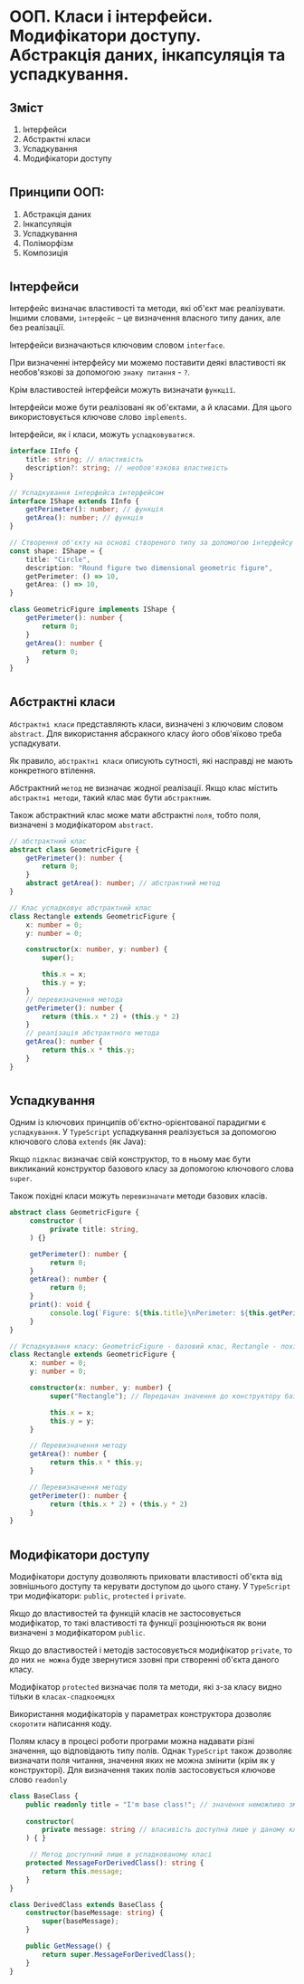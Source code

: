 # ООП. Класи і інтерфейси. Модифікатори доступу. Абстракція даних, інкапсуляція та успадкування.

## Зміст
1. Інтерфейси
1. Абстрактні класи
1. Успадкування
1. Модифікатори доступу


#
## Принципи ООП:
1. Абстракція даних
1. Інкапсуляція
1. Успадкування
1. Поліморфізм
1. Композиція


#
## Інтерфейси

Інтерфейс визначає властивості та методи, які об'єкт має реалізувати.
Іншими словами, `інтерфейс` – це визначення власного типу даних, але без реалізації.

Інтерфейси визначаються ключовим словом `interface`.

При визначенні інтерфейсу ми можемо поставити деякі властивості як необов'язкові за допомогою `знаку питання` - `?`. 

Крім властивостей інтерфейси можуть визначати `функції`.

Інтерфейси може бути реалізовані як об'єктами, а й класами. Для цього використовується ключове слово `implements`.

Інтерфейси, як і класи, можуть `успадковуватися`.

```typescript
interface IInfo {
    title: string; // властивість
    description?: string; // необов'язкова властивість
}

// Успадкування інтерфейса інтерфейсом
interface IShape extends IInfo {
    getPerimeter(): number; // функція
    getArea(): number; // функція
}

// Створення об'єкту на основі створеного типу за допомогою інтерфейсу 
const shape: IShape = {
    title: "Circle",
    description: "Round figure two dimensional geometric figure",
    getPerimeter: () => 10,
    getArea: () => 10,
}

class GeometricFigure implements IShape {
    getPerimeter(): number {
        return 0;
    }
    getArea(): number {
        return 0;
    }
}
```


#
## Абстрактні класи
    
`Абстрактні класи` представляють класи, визначені з ключовим словом `abstract`. Для використання абсракного класу його обов'яїково треба успадкувати.

Як правило, `абстрактні класи` описують сутності, які насправді не мають конкретного втілення.

Абстрактний `метод` не визначає жодної реалізації. Якщо клас містить `абстрактні методи`, такий клас має бути `абстрактним`.

Також абстрактний клас може мати абстрактні `поля`, тобто поля, визначені з модифікатором `abstract`.

```typescript
// абстрактний клас
abstract class GeometricFigure {
    getPerimeter(): number {
        return 0;
    }
    abstract getArea(): number; // абстрактний метод
}

// Клас успадковує абстрактний клас
class Rectangle extends GeometricFigure {
    x: number = 0;
    y: number = 0;

    constructor(x: number, y: number) {
        super();

        this.x = x;  
        this.y = y;
    }
    // перевизначення метода
    getPerimeter(): number {
        return (this.x * 2) + (this.y * 2)
    }
    // реалізація абстрактного метода
    getArea(): number {
        return this.x * this.y;
    }
}

```

#
## Успадкування
    
Одним із ключових принципів об'єктно-орієнтованої парадигми є `успадкування`. У `TypeScript` успадкування реалізується за допомогою ключового слова `extends` (як Java):

Якщо `підклас` визначає свій конструктор, то в ньому має бути викликаний конструктор базового класу за допомогою ключового слова `super`.

Також похідні класи можуть `перевизначати` методи базових класів.

```typescript
abstract class GeometricFigure {
     constructor (
          private title: string,
     ) {}

     getPerimeter(): number {
          return 0;
     }
     getArea(): number {
          return 0;
     }
     print(): void {
          console.log(`Figure: ${this.title}\nPerimeter: ${this.getPerimeter()}\nArea: ${this.getArea()}`);
     }
}

// Успадкування класу: GeometricFigure - базовий клас, Rectangle - похідний клас
class Rectangle extends GeometricFigure {
     x: number = 0;
     y: number = 0;

     constructor(x: number, y: number) {
          super("Rectangle"); // Передачач значення до конструктору базового

          this.x = x;  
          this.y = y;
     }

     // Перевизначення методу
     getArea(): number {
          return this.x * this.y;
     }

     // Перевизначення методу
     getPerimeter(): number {
          return (this.x * 2) + (this.y * 2)
     }
}

```

#
## Модифікатори доступу
  
Модифікатори доступу дозволяють приховати властивості об'єкта від зовнішнього доступу та керувати доступом до цього стану. У `TypeScript` три модифікатори: `public`, `protected` і `private`.

Якщо до властивостей та функцій класів не застосовується модифікатор, то такі властивості та функції розцінюються як вони визначені з модифікатором `public`.

Якщо до властивостей і методів застосовується модифікатор `private`, то до них `не можна` буде звернутися ззовні при створенні об'єкта даного класу.

Модифікатор `protected` визначає поля та методи, які з-за класу видно тільки в `класах-спадкоємцях`

Використання модифікаторів у параметрах конструктора дозволяє `скоротити` написання коду.

Полям класу в процесі роботи програми можна надавати різні значення, що відповідають типу полів. Однак `TypeScript` також дозволяє визначати поля читання, значення яких не можна змінити (крім як у конструкторі). Для визначення таких полів застосовується ключове слово `readonly`

```typescript
class BaseClass {
    public readonly title = "I'm base class!"; // значення неможливо зміниити
    
    constructor(
        private message: string // власивість доступна лише у даному класі
    ) { }

     // Метод доступний лише в успадкованому класі
    protected MessageForDerivedClass(): string {
        return this.message;
    }
}

class DerivedClass extends BaseClass {
    constructor(baseMessage: string) {
        super(baseMessage);
    }

    public GetMessage() {
        return super.MessageForDerivedClass();
    }
}
```